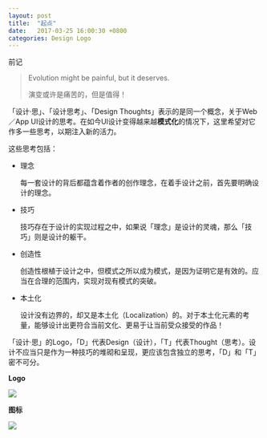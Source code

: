 ```yaml
---
layout: post
title:  "起点"
date:   2017-03-25 16:00:30 +0800
categories: Design Logo
---
```

前记

> Evolution might be painful, but it deserves.
> 
> 演变或许是痛苦的，但是值得！

「设计·思」、「设计思考」、「Design Thoughts」表示的是同一个概念，关于Web／App UI设计的思考。在如今UI设计变得越来越**模式化**的情况下，这里希望对它作多一些思考，以期注入新的活力。

这些思考包括：

* 理念

	每一套设计的背后都蕴含着作者的创作理念，在着手设计之前，首先要明确设计的理念。

* 技巧

	技巧存在于设计的实现过程之中，如果说「理念」是设计的灵魂，那么「技巧」则是设计的躯干。

* 创造性

	创造性根植于设计之中，但模式之所以成为模式，是因为证明它是有效的。应当在合理的范围内，实现对现有模式的突破。

* 本土化

	设计没有边界的，却又是本土化（Localization）的。对于本土化元素的考量，能够设计出更符合当前文化、更易于让当前受众接受的作品！

「设计·思」的Logo，「D」代表Design（设计），「T」代表Thought（思考）。设计不应当只是作为一种技巧的堆砌和呈现，更应该包含独立的思考，「D」和「T」密不可分。

**Logo**

<img src="https://guobxu.github.io/img/Logo.png">

**图标**

<img src="https://guobxu.github.io/img/Icon.png">















